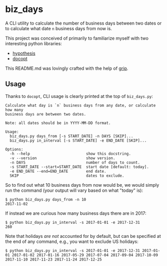 # biz_days
A CLI utility to calculate the number of business days between two dates or to calculate what date `n` business days from now is.

This project was conceived of primarily to familiarize myself with two interesting python libraries:

- [hypothesis](https://github.com/HypothesisWorks/hypothesis-python)
- [docopt](https://github.com/docopt/docopt)

This README.md was lovingly crafted with the help of [grip](https://github.com/joeyespo/grip).

## Usage

Thanks to `docopt`, CLI usage is clearly printed at the top of `biz_days.py`:
```
Calculate what day is `n` business days from any date, or calculate how many
business days are between two dates.

Note: all dates should be in YYYY-MM-DD format.

Usage:
  biz_days.py days_from [-s START_DATE] -n DAYS [SKIP]...
  biz_days.py in_interval [-s START_DATE] -e END_DATE [SKIP]...

Options:
  -h --help                         show this docstring.
  -v --version                      show version.
  -n DAYS                           number of days to count.
  -s START_DATE --start=START_DATE  start date [default: today].
  -e END_DATE --end=END_DATE        end date.
  SKIP                              dates to exclude.

```

So to find out what 10 business days from now would be, we would simply run the command (your output will vary based on what "today" is):

```
$ python biz_days.py days_from -n 10
2017-11-02
```

If instead we are curious how many business days there are in 2017:

```
$ python biz_days.py in_interval -s 2017-01-01 -e 2017-12-31
260
```

Note that holidays *are not* accounted for by default, but can be specified at the end of any command, e.g., you want to exclude US holidays:

`$ python biz_days.py in_interval -s 2017-01-01 -e 2017-12-31 2017-01-01 2017-01-02 2017-01-16 2017-05-29 2017-07-04 2017-09-04 2017-10-09 2017-11-10 2017-11-23 2017-11-24 2017-12-25`

